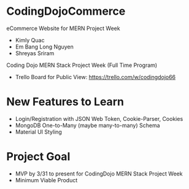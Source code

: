 # CodingDojoCommerce
 eCommerce Website for MERN Project Week
 - Kimly Quac
 - Em Bang Long Nguyen
 - Shreyas Sriram

Coding Dojo MERN Stack Project Week (Full Time Program)

 - Trello Board for Public View: https://trello.com/w/codingdojo66
# New Features to Learn
 - Login/Registration with JSON Web Token, Cookie-Parser, Cookies
 - MongoDB One-to-Many (maybe many-to-many) Schema
 - Material UI Styling
# Project Goal
 - MVP by 3/31 to present for CodingDojo MERN Stack Project Week
 - Minimum Viable Product